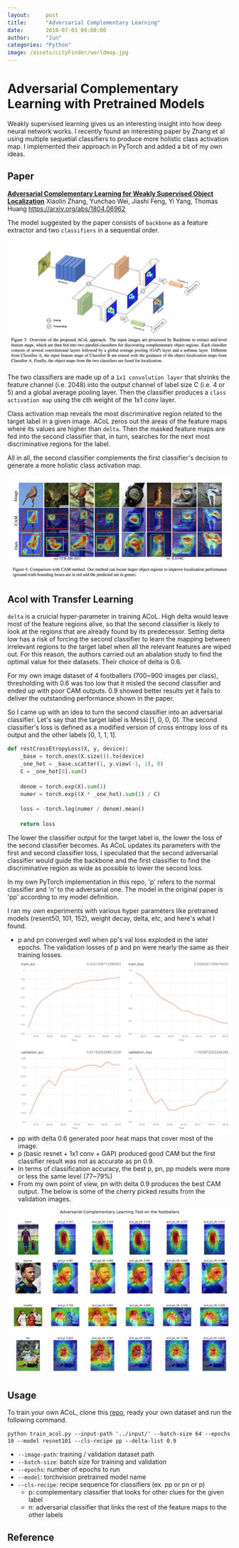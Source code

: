 ```yaml
---
layout:     post
title:      "Adversarial Complementary Learning"
date:       2018-07-03 09:00:00
author:     "Jun"
categories: "Python"
image: /assets/cityFinder/worldmap.jpg
---
```


# Adversarial Complementary Learning with Pretrained Models

Weakly supervised learning gives us an interesting insight into how deep neural network works. I recently found an interesting paper by Zhang et al using multiple sequetial classifiers to produce more holistic class activation map. I implemented their approach in PyTorch and added a bit of my own ideas.


## Paper

**<a href='https://arxiv.org/abs/1804.06962'>Adversarial Complementary Learning for Weakly Supervised Object Localization</a>**
Xiaolin Zhang, Yunchao Wei, Jiashi Feng, Yi Yang, Thomas Huang
<a href="https://arxiv.org/abs/1804.06962">https://arxiv.org/abs/1804.06962</a>

The model suggested by the paper consists of `backbone` as a feature extractor and two `classifiers`  in a sequential order. 

![ACoL Architecture](/assets/acol/ACoL_approach.png)

The two classifiers are made up of a `1x1 convolution layer` that shrinks the feature channel (i.e. 2048) into the output channel of label size C  (i.e. 4 or 5) and a global average pooling layer. Then the classifier produces a `class activation map` using the cth weight of the 1x1 conv layer. 

Class activation map reveals the most discriminative region related to the target label in a given image. ACoL zeros out the areas of the feature maps where its values are higher than `delta`. Then the masked feature maps are fed into the second classifier that, in turn, searches for the next most discriminative regions for the label. 

All in all, the second classifier complements the first classifier's decision to generate a more holistic class activation map.

![ACoL_vs_CAM](/assets/acol/ACoL_vs_CAM.png)



## Acol with Transfer Learning

`delta` is a cruicial hyper-parameter in training ACoL. High delta would leave most of the feature regions alive, so that the second classifier is likely to look at the regions that are already found by its predecessor. Setting delta low has a risk of forcing the second classifier to learn the mapping between irrelevant regions to the target label when all the relevant features are wiped out. For this reason, the authors carried out an abalation study to find the optimal value for their datasets. Their choice of delta is 0.6.

For my own image dataset of 4 footballers (700~900 images per class), thresholding with 0.6 was too low that it misled the second classifier and ended up with poor CAM outputs. 0.9 showed better results yet it fails to deliver the outstanding performance shown in the paper.


So I came up with an idea to turn the second classifier into an adversarial classifier. Let's say that the target label is Messi [1, 0, 0, 0]. The second classifier's loss is defined as a modified version of cross entropy loss of its output and the other labels [0, 1, 1, 1]. 

```python
def restCrossEtropyLoss(X, y, device):
    _base = torch.ones(X.size()).to(device)
    _one_hot = _base.scatter(1, y.view(-1, 1), 0)
    C = _one_hot[0].sum()

    denom = torch.exp(X).sum(1)
    numer = torch.exp((X * _one_hot).sum(1) / C)

    loss = -torch.log(numer / denom).mean()

    return loss
```



The lower the classifier output for the target label is, the lower the loss of the second classifier becomes. As ACoL updates its parameters with the first and second classifier loss, I speculated that the second adversarial classifier would guide the backbone and the first classifier to find the discriminative region as wide as possible to lower the second loss.

In my own PyTorch implementation in this repo, 'p' refers to the normal classifier and 'n' to the adversarial one. The model in the original paper is 'pp' according to my model definition. 

I ran my own experiments with various hyper parameters like pretrained models (resent50, 101, 152), weight decay, delta, etc, and here's what I found.

- p and pn converged well when pp's val loss exploded in the later epochs. The validation losses of p and pn were nearly the same as their training losses.
  ![pp_metrics](/assets/acol/pp_metrics.png)
- pp with delta 0.6 generated poor heat maps that cover most of the image.
- p (basic resnet + 1x1 conv + GAP) produced good CAM but the first classifier result was not as accurate as pn 0.9.
- In terms of classification accuracy, the best p, pn, pp models were more or less the same level (77~79%)
- From my own point of view, pn with delta 0.9 produces the best CAM output. The below is some of the cherry picked results from the validation images.

![experiment_result](/assets/acol/experiment_result.png)



## Usage

To train your own ACoL, clone this <a href='https://github.com/junkwhinger/adversarial_complementary_learning'>repo</a>, ready your own dataset and run the following command.

```shell
python train_acol.py --input-path '../input/' --batch-size 64 --epochs 10 --model resnet101 --cls-recipe pp --delta-list 0.9
```

- `--image-path`: training / validation dataset path
- `--batch-size`: batch size for training and validation
- `--epochs`: number of epochs to run
- `--model`: torchvision pretrained model name
- `--cls-recipe`: recipe sequence for classifiers (ex. pp or pn or p)
  - p: complementary classifier that looks for other clues for the given label
  - n: adversarial classifier that links the rest of the feature maps to the other labels


## Reference

[1]: https://arxiv.org/pdf/1804.06962.pdf   "Adversarial Complementary Learning for Weakly Supervised Object"





